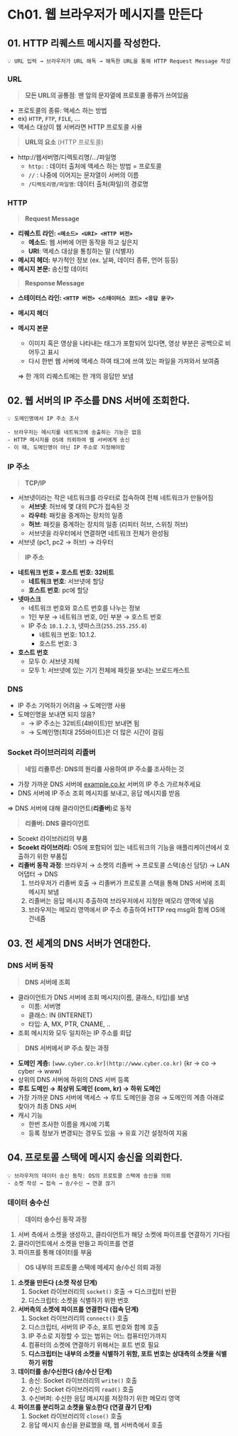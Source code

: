 # Ch01. 웹 브라우저가 메시지를 만든다

## 01. HTTP 리퀘스트 메시지를 작성한다.

```
💡 URL 입력 → 브라우저가 URL 해독 → 해독한 URL을 통해 HTTP Request Message 작성
```

### URL

> **모든 URL의 공통점**: **맨 앞의 문자열에 프로토콜 종류가 쓰여있음**
> 
- 프로토콜의 종류: 액세스 하는 방법
- ex) `HTTP`, `FTP`, `FILE`, …
- 액세스 대상이 웹 서버라면 HTTP 프로토콜 사용

> **URL의 요소** (HTTP 프로토콜)
> 
- http://웹서버명/디렉토리명/.../파일명
    - `http:` : 데이터 출처에 액세스 하는 방법 = 프로토콜
    - `//` : 나중에 이어지는 문자열이 서버의 이름
    - `/디렉토리명/파일명`: 데이터 출처(파일)의 경로명

### HTTP

> **Request Message**
> 
- **리퀘스트 라인: `<메소드> <URI> <HTTP 버전>`**
    - **메소드**: 웹 서버에 어떤 동작을 하고 싶은지
    - **URI**: 액세스 대상을 통칭하는 말 (식별자)
- **메시지 헤더:** 부가적인 정보 (ex. 날짜,  데이터 종류, 언어 등등)
- **메시지 본문:** 송신할 데이터

> **Response Message**
> 
- **스테이터스 라인: `<HTTP 버전> <스테이터스 코드> <응답 문구>`**
- **메시지 헤더**
- **메시지 본문**
    - 이미지 혹은 영상을 나타내는 태그가 포함되어 있다면, 영상 부분은 공백으로 비어두고 표시
    - 다시 한번 웹 서버에 액세스 하여 태그에 쓰여 있는 파일을 가져와서 보여줌
    
    ⇒ 한 개의 리퀘스트에는 한 개의 응답만 보냄
    

## 02. 웹 서버의 IP 주소를 DNS 서버에 조회한다.

```
💡 도메인명에서 IP 주소 조사

- 브라우저는 메시지를 네트워크에 송출하는 기능은 없음
- HTTP 메시지를 OS에 의뢰하여 웹 서버에게 송신
- 이 때, 도메인명이 아닌 IP 주소로 지정해야함
```

### IP 주소

> **TCP/IP**
> 
- 서브넷이라는 작은 네트워크를 라우터로 접속하여 전체 네트워크가 만들어짐
    - **서브넷**: 허브에 몇 대의 PC가 접속된 것
    - **라우터**: 패킷을 중계하는 장치의 일종
    - **허브**: 패킷을 중계하는 장치의 일종 (리피터 허브, 스위칭 허브)
    - 서브넷을 라우터에서 연결하면 네트워크 전체가 완성됨
- 서브넷 (pc1, pc2 → 허브) → 라우터

> **IP 주소**
> 
- **네트워크 번호 + 호스트 번호: 32비트**
    - **네트워크 번호**: 서브넷에 할당
    - **호스트 번호**: pc에 할당
- **넷마스크**
    - 네트워크 번호와 호스트 번호를 나누는 정보
    - 1인 부분 → 네트워크 번호, 0인 부분 → 호스트 번호
    - IP 주소 `10.1.2.3`, 넷마스크(`255.255.255.0`)
        - 네트워크 번호: 10.1.2.
        - 호스트 번호: 3
- **호스트 번호**
    - 모두 0: 서브넷 자체
    - 모두 1: 서브넷에 있는 기기 전체에 패킷을 보내는 브로드캐스트

### DNS

- IP 주소 기억하기 어려움 → 도메인명 사용
- 도메인명을 보내면 되지 않음?
    - → IP 주소는 32비트(4바이트)만 보내면 됨
    - → 도메인명(최대 255바이트)은 더 많은 시간이 걸림

### Socket 라이브러리의 리졸버

> **네임 리졸루션: DNS의 원리를 사용하여 IP 주소를 조사하는 것**
> 
- 가장 가까운 DNS 서버에 [example.co.kr](http://example.co.kr) 서버의 IP 주소 가르쳐주세요
- DNS 서버에 IP 주소 조회 메시지를 보내고, 응답 메시지를 받음

⇒ DNS 서버에 대해 클라이언트(**리졸버**)로 동작

> **리졸버: DNS 클라이언트**
> 
- Scoekt 라이브러리의 부품
- **Scoekt 라이브러리:** OS에 포함되어 있는 네트워크의 기능을 애플리케이션에서 호출하기 위한 부품집
- **리졸버 동작 과정**: 브라우저 → 소켓의 리졸버 → 프로토콜 스택(송신 담당) → LAN 어댑터 → DNS
    1. 브라우저가 리졸버 호출 → 리졸버가 프로토콜 스택을 통해 DNS 서버에 조회 메시지 보냄
    2. 리졸버는 응답 메시지 추출하여 브라우저에서 지정한 메모리 영역에 넣음
    3. 브라우저는 메모리 영역에서 IP 주소 추출하여 HTTP req msg와 함께 OS에 건네줌

## 03. 전  세계의 DNS 서버가 연대한다.

### DNS 서버 동작

> **DNS 서버에 조회**
> 
- 클라이언트가 DNS 서버에 조회 메시지(이름, 클래스, 타입)를 보냄
    - 이름: 서버명
    - 클래스: IN (INTERNET)
    - 타입: A, MX, PTR, CNAME, ..
- 조회 메시지와 모두 일치하는 IP 주소를 회답

> **DNS 서버에서 IP 주소 찾는 과정**
> 
- **도메인 계층:** `[www.cyber.co.kr](http://www.cyber.co.kr)` (kr → co → cyber → www)
- 상위의 DNS 서버에 하위의 DNS 서버 등록
- **루트 도메인 → 최상위 도메인 (com, kr) → 하위 도메인**
- 가장 가까운 DNS 서버에 액세스 → 루트 도메인을 경유 → 도메인의 계층 아래로 찾아가 최종 DNS 서버
- 캐시 기능
    - 한번 조사한 이름을 캐시에 기록
    - 등록 정보가 변경되는 경우도 있음 → 유효 기간 설정하여 지움

## 04. 프로토콜 스택에 메시지 송신을 의뢰한다.

```
💡 브라우저의 데이터 송신 동작: OS의 프로토콜 스택에 송신을 의뢰
- 소켓 작성 → 접속 → 송/수신 → 연결 끊기
```

### 데이터 송수신

> **데이터 송수신 동작 과정**
> 
1. 서버 측에서 소켓을 생성하고, 클라이언트가 해당 소켓에 파이프를 연결하기 기다림
2. 클라이언트에서 소켓을 만들고 파이프를 연결
3. 파이프를 통해 데이터를 부움

> **OS 내부의 프로토콜 스택에 메세지 송/수신 의뢰 과정**
> 
1. **소켓을 만든다 (소켓 작성 단계)**
    1. Socket 라이브러리의 `socket()` 호출 → 디스크립터 반환
    2. 디스크립터: 소켓을 식별하기 위한 번호
2. **서버측의 소켓에 파이프를 연결한다 (접속 단계)**
    1. Socket 라이브러리의 `connect()` 호출
    2. 디스크립터, 서버의 IP 주소, 포트 번호와 함께 호출
    3. IP 주소로 지정할 수 있는 범위는 어느 컴퓨터인가까지
    4. 컴퓨터의 소켓에 연결하기 위해서는 포트 번호 필요
    5. **디스크립터는 내부의 소켓을 식별하기 위함, 포트 번호는 상대측의 소켓을 식별하기 위함**
3. **데이터를 송/수신한다 (송/수신 단계)**
    1. 송신: Socket 라이브러리의 `write()` 호출
    2. 수신: Socket 라이브러리의 `read()` 호출
    3. 수신버퍼: 수신한 응답 메시지를 저장하기 위한 메모리 영역
4. **파이프를 분리하고 소켓을 말소한다 (연결 끊기 단계)**
    1. Socket 라이브러리의 `close()` 호출
    2. 응답 메시지 송신을 완료했을 때, 웹 서버측에서 호출